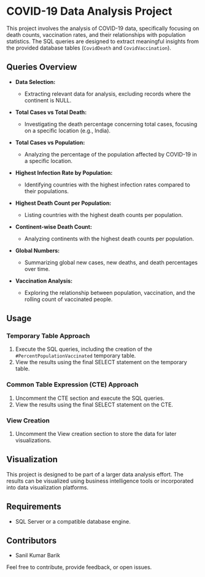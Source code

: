 # COVID-19 Data Analysis Project

This project involves the analysis of COVID-19 data, specifically focusing on death counts, vaccination rates, and their relationships with population statistics. The SQL queries are designed to extract meaningful insights from the provided database tables (`CovidDeath` and `CovidVaccination`).

## Queries Overview

- **Data Selection:**
  - Extracting relevant data for analysis, excluding records where the continent is NULL.

- **Total Cases vs Total Death:**
  - Investigating the death percentage concerning total cases, focusing on a specific location (e.g., India).

- **Total Cases vs Population:**
  - Analyzing the percentage of the population affected by COVID-19 in a specific location.

- **Highest Infection Rate by Population:**
  - Identifying countries with the highest infection rates compared to their populations.

- **Highest Death Count per Population:**
  - Listing countries with the highest death counts per population.

- **Continent-wise Death Count:**
  - Analyzing continents with the highest death counts per population.

- **Global Numbers:**
  - Summarizing global new cases, new deaths, and death percentages over time.

- **Vaccination Analysis:**
  - Exploring the relationship between population, vaccination, and the rolling count of vaccinated people.

## Usage

### Temporary Table Approach

1. Execute the SQL queries, including the creation of the `#PercentPopulationVaccinated` temporary table.
2. View the results using the final SELECT statement on the temporary table.

### Common Table Expression (CTE) Approach

1. Uncomment the CTE section and execute the SQL queries.
2. View the results using the final SELECT statement on the CTE.

### View Creation

1. Uncomment the View creation section to store the data for later visualizations.

## Visualization

This project is designed to be part of a larger data analysis effort. The results can be visualized using business intelligence tools or incorporated into data visualization platforms.

## Requirements

- SQL Server or a compatible database engine.

## Contributors

- Sanil Kumar Barik

Feel free to contribute, provide feedback, or open issues.
